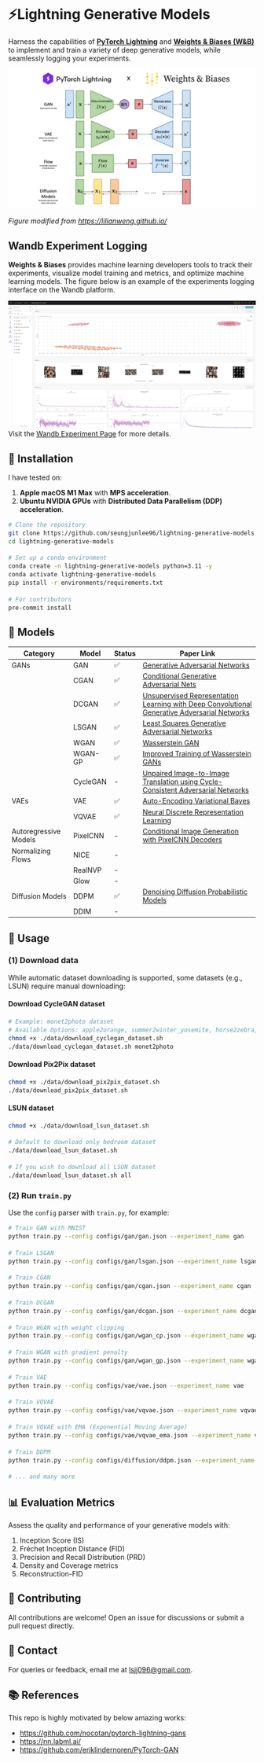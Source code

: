 #  ⚡️Lightning Generative Models
Harness the capabilities of **[PyTorch Lightning](https://lightning.ai/)** and **[Weights & Biases (W&B)](https://wandb.ai/site)** to implement and train a variety of deep generative models, while seamlessly logging your experiments.

![generative_models](assets/generative_models.png)

*Figure modified from https://lilianweng.github.io/*

## Wandb Experiment Logging
**Weights & Biases** provides machine learning developers tools to track their experiments, visualize model training and metrics, and optimize machine learning models.
The figure below is an example of the experiments logging interface on the Wandb platform.

![Wandb Experiments](assets/wandb_experiments.png)
Visit the [Wandb Experiment Page](https://wandb.ai/i_am_seungjun/Lightning%2520generative%2520models?workspace%253Duser-i_am_seungjun) for more details.

## 🔧 Installation
I have tested on:

1. **Apple macOS M1 Max** with **MPS acceleration**.
2. **Ubuntu NVIDIA GPUs** with **Distributed Data Parallelism (DDP) acceleration**.

```bash
# Clone the repository
git clone https://github.com/seungjunlee96/lightning-generative-models.git
cd lightning-generative-models

# Set up a conda environment
conda create -n lightning-generative-models python=3.11 -y
conda activate lightning-generative-models
pip install -r environments/requirements.txt

# For contributors
pre-commit install
```

## 🌟 Models

| Category             | Model      | Status | Paper Link                                                                                           |
|----------------------|------------|--------|------------------------------------------------------------------------------------------------------------------|
| GANs                 | GAN        | ✅     | [Generative Adversarial Networks](https://arxiv.org/abs/1406.2661)                                            |
|                      | CGAN       | ✅     | [Conditional Generative Adversarial Nets](https://arxiv.org/abs/1411.1784)                                    |
|                      | DCGAN      | ✅     | [Unsupervised Representation Learning with Deep Convolutional Generative Adversarial Networks](https://arxiv.org/abs/1511.06434) |
|                      | LSGAN      | ✅     | [Least Squares Generative Adversarial Networks](https://arxiv.org/abs/1611.04076)                             |
|                      | WGAN       | ✅     | [Wasserstein GAN](https://arxiv.org/abs/1701.07875)                                                           |
|                      | WGAN-GP    | ✅     | [Improved Training of Wasserstein GANs](https://arxiv.org/abs/1704.00028)                                      |
|                      | CycleGAN   | -      | [Unpaired Image-to-Image Translation using Cycle-Consistent Adversarial Networks](https://junyanz.github.io/CycleGAN/) |
| VAEs                 | VAE        | ✅     | [Auto-Encoding Variational Bayes](https://arxiv.org/abs/1312.6114)                                            |
|                      | VQVAE      | ✅     | [Neural Discrete Representation Learning](https://arxiv.org/abs/1711.00937)                                   |
| Autoregressive Models| PixelCNN   | -      | [Conditional Image Generation with PixelCNN Decoders](https://ar5iv.org/abs/1606.05328)                     |
| Normalizing Flows    | NICE       | -      |                                                                                                                |
|                      | RealNVP    | -      |                                                                                                                |
|                      | Glow       | -      |                                                                                                                |
| Diffusion Models     | DDPM       | ✅     | [Denoising Diffusion Probabilistic Models](https://arxiv.org/abs/2006.11239)                                |
|                      | DDIM       | -      |                                                                                                                |


## 🚀 Usage
### (1) Download data
While automatic dataset downloading is supported, some datasets (e.g., LSUN) require manual downloading:

#### Download CycleGAN dataset
```bash
# Example: monet2photo dataset
# Available Options: apple2orange, summer2winter_yosemite, horse2zebra, monet2photo, cezanne2photo, ukiyoe2photo, vangogh2photo, maps, cityscapes, facades, iphone2dslr_flower, ae_photos
chmod +x ./data/download_cyclegan_dataset.sh
./data/download_cyclegan_dataset.sh monet2photo
```

#### Download Pix2Pix dataset
```bash
chmod +x ./data/download_pix2pix_dataset.sh
./data/download_pix2pix_dataset.sh
```

#### LSUN dataset
```bash
chmod +x ./data/download_lsun_dataset.sh

# Default to download only bedroom dataset
./data/download_lsun_dataset.sh

# If you wish to download all LSUN dataset
./data/download_lsun_dataset.sh all
```

### (2) Run `train.py`
Use the `config` parser with `train.py`, for example:

```bash
# Train GAN with MNIST
python train.py --config configs/gan/gan.json --experiment_name gan

# Train LSGAN
python train.py --config configs/gan/lsgan.json --experiment_name lsgan

# Train CGAN
python train.py --config configs/gan/cgan.json --experiment_name cgan

# Train DCGAN
python train.py --config configs/gan/dcgan.json --experiment_name dcgan

# Train WGAN with weight clipping
python train.py --config configs/gan/wgan_cp.json --experiment_name wgan_cp

# Train WGAN with gradient penalty
python train.py --config configs/gan/wgan_gp.json --experiment_name wgan_gp

# Train VAE
python train.py --config configs/vae/vae.json --experiment_name vae

# Train VQVAE
python train.py --config configs/vae/vqvae.json --experiment_name vqvae

# Train VQVAE with EMA (Exponential Moving Average)
python train.py --config configs/vae/vqvae_ema.json --experiment_name vqvae_ema

# Train DDPM
python train.py --config configs/diffusion/ddpm.json --experiment_name ddpm

# ... and many more
```

## 📊 Evaluation Metrics
Assess the quality and performance of your generative models with:

1. Inception Score (IS)
2. Fréchet Inception Distance (FID)
3. Precision and Recall Distribution (PRD)
4. Density and Coverage metrics
5. Reconstruction-FID

## 🤝 Contributing
All contributions are welcome! Open an issue for discussions or submit a pull request directly.

## 📩 Contact
For queries or feedback, email me at lsjj096@gmail.com.

## 📚 References
This repo is highly motivated by below amazing works:
- https://github.com/nocotan/pytorch-lightning-gans
- https://nn.labml.ai/
- https://github.com/eriklindernoren/PyTorch-GAN
